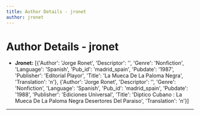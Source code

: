 ```yaml
---
title: Author Details - jronet
author: jronet
---
```


# Author Details - jronet

<ul>
    <li><strong>Jronet:</strong> [{'Author': 'Jorge Ronet', 'Descriptor': '', 'Genre': 'Nonfiction', 'Language': 'Spanish', 'Pub_id': 'madrid_spain', 'Pubdate': '1987', 'Publisher': 'Editorial Playor', 'Title': 'La Mueca De La Paloma Negra', 'Translation': 'n'}, {'Author': 'Jorge Ronet', 'Descriptor': '', 'Genre': 'Nonfiction', 'Language': 'Spanish', 'Pub_id': 'madrid_spain', 'Pubdate': '1988', 'Publisher': 'Ediciones Universal', 'Title': 'Diptico Cubano : La Mueca De La Paloma Negra Desertores Del Paraiso', 'Translation': 'n'}]</li>
</ul>
<hr>